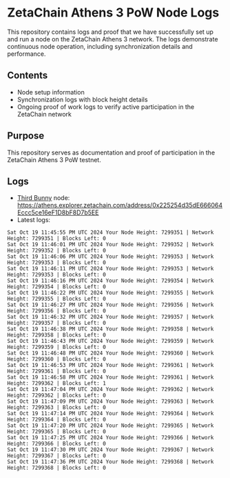 # ZetaChain Athens 3 PoW Node Logs
This repository contains logs and proof that we have successfully set up and run a node on the ZetaChain Athens 3 network. The logs demonstrate continuous node operation, including synchronization details and performance.

## Contents
- Node setup information
- Synchronization logs with block height details
- Ongoing proof of work logs to verify active participation in the ZetaChain network

## Purpose
This repository serves as documentation and proof of participation in the ZetaChain Athens 3 PoW testnet.

## Logs

- [Third Bunny](https://thirdbunny.xyz/) node: https://athens.explorer.zetachain.com/address/0x225254d35dE666064Eccc5ce16eF1D8bF8D7b5EE
- Latest logs:
```
Sat Oct 19 11:45:55 PM UTC 2024 Your Node Height: 7299351 | Network Height: 7299351 | Blocks Left: 0
Sat Oct 19 11:46:01 PM UTC 2024 Your Node Height: 7299352 | Network Height: 7299352 | Blocks Left: 0
Sat Oct 19 11:46:06 PM UTC 2024 Your Node Height: 7299353 | Network Height: 7299353 | Blocks Left: 0
Sat Oct 19 11:46:11 PM UTC 2024 Your Node Height: 7299353 | Network Height: 7299353 | Blocks Left: 0
Sat Oct 19 11:46:16 PM UTC 2024 Your Node Height: 7299354 | Network Height: 7299354 | Blocks Left: 0
Sat Oct 19 11:46:22 PM UTC 2024 Your Node Height: 7299355 | Network Height: 7299355 | Blocks Left: 0
Sat Oct 19 11:46:27 PM UTC 2024 Your Node Height: 7299356 | Network Height: 7299356 | Blocks Left: 0
Sat Oct 19 11:46:32 PM UTC 2024 Your Node Height: 7299357 | Network Height: 7299357 | Blocks Left: 0
Sat Oct 19 11:46:38 PM UTC 2024 Your Node Height: 7299358 | Network Height: 7299358 | Blocks Left: 0
Sat Oct 19 11:46:43 PM UTC 2024 Your Node Height: 7299359 | Network Height: 7299359 | Blocks Left: 0
Sat Oct 19 11:46:48 PM UTC 2024 Your Node Height: 7299360 | Network Height: 7299360 | Blocks Left: 0
Sat Oct 19 11:46:53 PM UTC 2024 Your Node Height: 7299361 | Network Height: 7299361 | Blocks Left: 0
Sat Oct 19 11:46:58 PM UTC 2024 Your Node Height: 7299361 | Network Height: 7299362 | Blocks Left: 1
Sat Oct 19 11:47:04 PM UTC 2024 Your Node Height: 7299362 | Network Height: 7299362 | Blocks Left: 0
Sat Oct 19 11:47:09 PM UTC 2024 Your Node Height: 7299363 | Network Height: 7299363 | Blocks Left: 0
Sat Oct 19 11:47:14 PM UTC 2024 Your Node Height: 7299364 | Network Height: 7299364 | Blocks Left: 0
Sat Oct 19 11:47:20 PM UTC 2024 Your Node Height: 7299365 | Network Height: 7299365 | Blocks Left: 0
Sat Oct 19 11:47:25 PM UTC 2024 Your Node Height: 7299366 | Network Height: 7299366 | Blocks Left: 0
Sat Oct 19 11:47:30 PM UTC 2024 Your Node Height: 7299367 | Network Height: 7299367 | Blocks Left: 0
Sat Oct 19 11:47:36 PM UTC 2024 Your Node Height: 7299368 | Network Height: 7299368 | Blocks Left: 0
```

